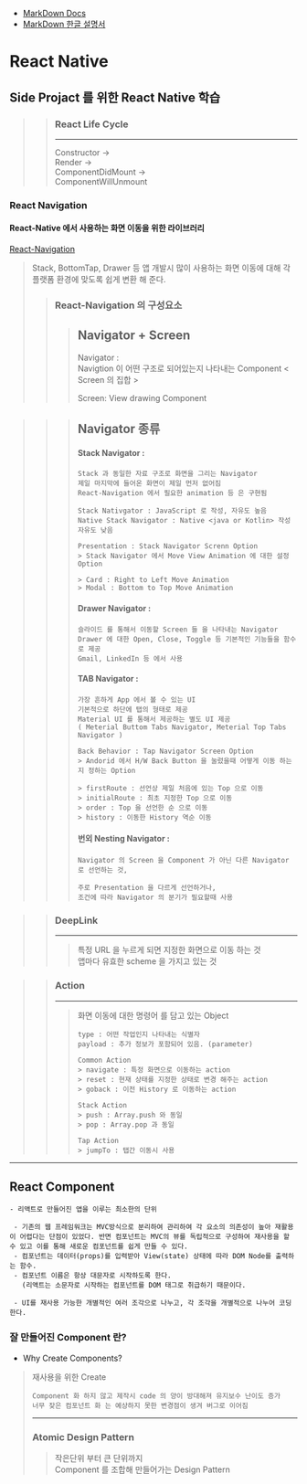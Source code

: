 - [MarkDown Docs](https://www.markdownguide.org/)
- [MarkDown 한글 설명서](https://gist.github.com/ihoneymon/652be052a0727ad59601)
# React Native
Side Projact 를 위한 React Native 학습
--------------------------------------
>> ### React Life Cycle
>> -----------
>> Constructor ->  
>> Render ->  
>> ComponentDidMount ->  
>> ComponentWillUnmount
  
### React Navigation

#### React-Native 에서 사용하는 화면 이동을 위한 라이브러리
[React-Navigation](https://reactnavigation.org "HomePage Link")

> Stack, BottomTap, Drawer 등 앱 개발시 많이 사용하는 화면 이동에 대해 각 플랫폼 환경에 맞도록 쉽게 변환 해 준다.  
>> ### React-Navigation 의 구성요소  
>>> Navigator + Screen  
>>> ------------  
>>> Navigator :   
>>> Navigtion 이 어떤 구조로 되어있는지 나타내는 Component < Screen 의 집합 >   
>>>
>>> Screen: View drawing Component  
  
>>> Navigator 종류
>>> ---------------
>>> #### Stack Navigator :  
>>> ```
>>> Stack 과 동일한 자료 구조로 화면을 그리는 Navigator  
>>> 제일 마지막에 들어온 화면이 제일 먼저 없어짐  
>>> React-Navigation 에서 필요한 animation 등 은 구현됨  
>>>
>>> Stack Nativgator : JavaScript 로 작성, 자유도 높음  
>>> Native Stack Navigator : Native <java or Kotlin> 작성 자유도 낮음  
>>>  
>>> Presentation : Stack Navigator Screnn Option  
>>> > Stack Navigator 에서 Move View Animation 에 대한 설정 Option  
>>>  
>>> > Card : Right to Left Move Animation  
>>> > Modal : Bottom to Top Move Animation
>>> ```
>>>
>>> #### Drawer Navigator :  
>>> ```
>>> 슬라이드 를 통해서 이동할 Screen 들 을 나타내는 Navigator
>>> Drawer 에 대한 Open, Close, Toggle 등 기본적인 기능들을 함수로 제공
>>> Gmail, LinkedIn 등 에서 사용
>>> ```
>>> #### TAB Navigator :  
>>> ```
>>> 가장 흔하게 App 에서 볼 수 있는 UI
>>> 기본적으로 하단에 탭의 형태로 제공
>>> Material UI 를 통해서 제공하는 별도 UI 제공
>>> ( Meterial Buttom Tabs Navigator, Meterial Top Tabs Navigator )  
>>>   
>>> Back Behavior : Tap Navigator Screen Option
>>> > Andorid 에서 H/W Back Button 을 눌렀을때 어떻게 이동 하는지 정하는 Option
>>>  
>>> > firstRoute : 선언상 제일 처음에 있는 Top 으로 이동  
>>> > initialRoute : 최초 지정한 Top 으로 이동  
>>> > order : Top 을 선언한 순 으로 이동  
>>> > history : 이동한 History 역순 이동  
>>> ```
>>> #### 번외 Nesting Navigator :  
>>> ```
>>> Navigator 의 Screen 을 Component 가 아닌 다른 Navigator 로 선언하는 것,
>>>
>>> 주로 Presentation 을 다르게 선언하거나, 
>>> 조건에 따라 Navigator 의 분기가 필요할때 사용
>>> ```

>> ### DeepLink
>> -----------
>>> 특정 URL 을 누르게 되면 지정한 화면으로 이동 하는 것  
>>> 앱마다 유효한 scheme 을 가지고 있는 것  

>> ### Action
>> -----------
>>> 화면 이동에 대한 명령어 를 담고 있는 Object
>>> ```
>>> type : 어떤 작업인지 나타내는 식별자
>>> payload : 추가 정보가 포함되어 있음. (parameter)
>>>
>>> Common Action
>>> > navigate : 특정 화면으로 이동하는 action
>>> > reset : 현재 상태를 지정한 상태로 변경 해주는 action
>>> > goback : 이전 History 로 이동하는 action 
>>>
>>> Stack Action
>>> > push : Array.push 와 동일
>>> > pop : Array.pop 과 동일
>>>
>>> Tap Action
>>> > jumpTo : 탭간 이동시 사용  
>>> ```

*****
## React Component  
```
- 리액트로 만들어진 앱을 이루는 최소한의 단위  

 - 기존의 웹 프레임워크는 MVC방식으로 분리하여 관리하여 각 요소의 의존성이 높아 재활용이 어렵다는 단점이 있었다. 반면 컴포넌트는 MVC의 뷰를 독립적으로 구성하여 재사용을 할 수 있고 이를 통해 새로운 컴포넌트를 쉽게 만들 수 있다.  
 - 컴포넌트는 데이터(props)를 입력받아 View(state) 상태에 따라 DOM Node를 출력하는 함수.  
 - 컴포넌트 이름은 항상 대문자로 시작하도록 한다.   
   (리액트는 소문자로 시작하는 컴포넌트를 DOM 태그로 취급하기 때문이다.  
  
 - UI를 재사용 가능한 개별적인 여러 조각으로 나누고, 각 조각을 개별적으로 나누어 코딩한다.  
```
### 잘 만들어진 Component 란?
- Why Create Components?  
> 재사용을 위한 Create
> ```
> Component 화 하지 않고 제작시 code 의 양이 방대해져 유지보수 난이도 증가  
> 너무 잦은 컴포넌트 화 는 예상하지 못한 변경점이 생겨 버그로 이어짐
> ```
> *****
> ### Atomic Design Pattern
>> 작은단위 부터 큰 단위까지   
>> Component 를 조합해 만들어가는 Design Pattern  